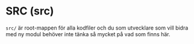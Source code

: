 # SRC (src)

`src/` är root-mappen för alla kodfiler och du som utvecklare som vill bidra
med ny modul behöver inte tänka så mycket på vad som finns här.